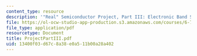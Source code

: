 ```yaml
---
content_type: resource
description: '"Real" Semiconductor Project, Part III: Electronic Band Structure'
file: https://ol-ocw-studio-app-production.s3.amazonaws.com/courses/6-730-physics-for-solid-state-applications-spring-2003/13400f03d67c8a38e0a511b00a28a402_ProjectPartIII.pdf
file_type: application/pdf
resourcetype: Document
title: ProjectPartIII.pdf
uid: 13400f03-d67c-8a38-e0a5-11b00a28a402
---
```

